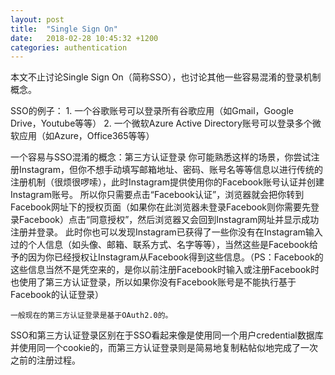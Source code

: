 ```yaml
---
layout: post
title:  "Single Sign On"
date:   2018-02-28 10:45:32 +1200
categories: authentication
---
```

本文不止讨论Single Sign On（简称SSO），也讨论其他一些容易混淆的登录机制概念。

SSO的例子：
    1. 一个谷歌账号可以登录所有谷歌应用（如Gmail，Google Drive，Youtube等等）
    2. 一个微软Azure Active Directory账号可以登录多个微软应用（如Azure，Office365等等）

一个容易与SSO混淆的概念：第三方认证登录
    你可能熟悉这样的场景，你尝试注册Instagram，但你不想手动填写邮箱地址、密码、账号名等等信息以进行传统的注册机制（很烦很啰嗦），此时Instagram提供使用你的Facebook账号认证并创建Instagram账号。
    所以你只需要点击“Facebook认证”，浏览器就会把你转到Facebook网址下的授权页面（如果你在此浏览器未登录Facebook则你需要先登录Facebook）点击“同意授权”，然后浏览器又会回到Instagram网址并显示成功注册并登录。
    此时你也可以发现Instagram已获得了一些你没有在Instagram输入过的个人信息（如头像、邮箱、联系方式、名字等等），当然这些是Facebook给予的因为你已经授权让Instagram从Facebook得到这些信息。（PS：Facebook的这些信息当然不是凭空来的，是你以前注册Facebook时输入或注册Facebook时也使用了第三方认证登录，所以如果你没有Facebook账号是不能执行基于Facebook的认证登录）

    一般现在的第三方认证登录是基于OAuth2.0的。

SSO和第三方认证登录区别在于SSO看起来像是使用同一个用户credential数据库并使用同一个cookie的，而第三方认证登录则是简易地复制粘帖似地完成了一次之前的注册过程。